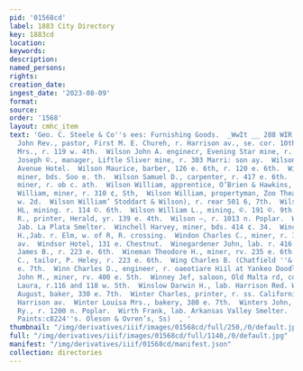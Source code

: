 ```yaml
---
pid: '01568cd'
label: 1883 City Directory
key: 1883cd
location: 
keywords: 
description: 
named_persons: 
rights: 
creation_date: 
ingest_date: '2023-08-09'
format: 
source: 
order: '1568'
layout: cmhc_item
text: 'Geo. C. Steele & Co''s ees: Furnishing Goods.  _WwIt __ 288 WIR     Wilson
  John Rev., pastor, First M. E. Chureh, r. Harrison av., se. cor. 10th.  Wilson John
  Mrs., r. 119 w. 4th.  Wilson John A. enginecr, Evening Star mine, r. 716 e. 7th.  Wiison
  Joseph ©., manager, Liftle Sliver mine, r. 303 Marri: son ay.  Wilson L., bds. Fifth
  Avenue Hotel.  Wilson Maurice, barber, 126 e. 6th, r. 120 e. 6th.  Wilson Pierce,
  miner, bds. Soo e. th.  Wilson Samuel D., carpenter, r. 417 e. 6th.  Wilson Spencer,
  miner, r. ob c. ath.  Wilson William, apprentice, O’Brien & Hawkins, r. 126 e. 6th.  Wilson
  William, miner, r. 310 ¢, Sth,  Wilson William, propertyman, Zoo Theatre, r. 318
  w. 2d.  Wilson William’ Stoddart & Wilson), r. rear 501 6, 7th.  Wilson William
  HL, mining. r. 114 ©. 6th.  Wilson William L., mining, ©. 191 ©. 9th.  Wilson William
  R., printer, Herald, yr. 139 e. 4th.  Wilson —, r. 1013 n. Poplar.  Winchell Al.,
  Jab. La Plata Smelter.  Winchell Harvey, miner, bds. 414 ¢. 34.  Winchell Richard
  H.,Jab. r. Elm, w. of R, R. crossing.  Windon Charles C., miner, r. 151 s. Toledo
  av.  Windsor Hotel, 131 e. Chestnut.  Winegardener John, lab. r. 416 ¢. 6th.  Wineman
  James B., r. 223 e. 6th.  Wineman Theodore H., miner, rv. 235 e. 6th.  Wineman William
  C., tailor, P. Heley, r. 223 e. 6th.  Wing Charles B. (Chatfield ''& Wing), r. 132
  e. 7th.  Winn Charles D., engineer, r. oaeotiare Hiil at Yankeo Doodle mine.  Winns
  John M., miner, rv. 400 e. 5th.  Winney Jef, saloon, Old Malta rd, cor. Elm.  Winnie
  Laura, r.116 and 118 w. 5th.  Winslow Darwin H., lab. Harrison Red. Wks.  Winter
  August, baker, 330 e. 7th.  Winter Charles, printer, r. ss. California Gulch, foot
  Harrison av.  Winter Louisa Mrs., bakery, 380 e. 7th.  Winters John, lab. D. & E.G.
  Ry., r. 1200 n. Poplar.  Wirth Frank, lab. Arkansas Valley Smelter.                                Mixed
  Paints:c8224''s. Oleson & Ovren’s, Ss)  , '
thumbnail: "/img/derivatives/iiif/images/01568cd/full/250,/0/default.jpg"
full: "/img/derivatives/iiif/images/01568cd/full/1140,/0/default.jpg"
manifest: "/img/derivatives/iiif/01568cd/manifest.json"
collection: directories
---
```


